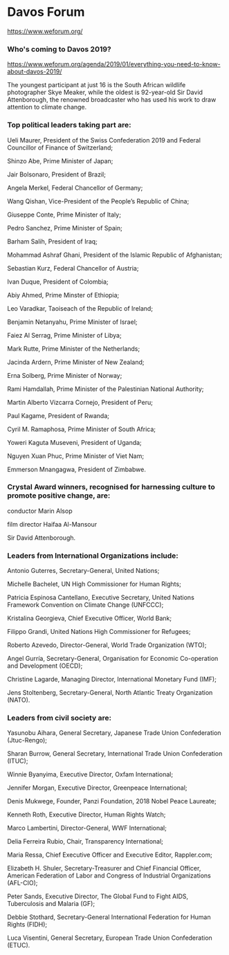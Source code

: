 # Davos Forum
https://www.weforum.org/


### Who's coming to Davos 2019?
https://www.weforum.org/agenda/2019/01/everything-you-need-to-know-about-davos-2019/

The youngest participant at just 16 is the South African wildlife photographer Skye Meaker, while the oldest is 92-year-old Sir David Attenborough, the renowned broadcaster who has used his work to draw attention to climate change.

### Top political leaders taking part are: 
Ueli Maurer, President of the Swiss Confederation 2019 and Federal Councillor of Finance of Switzerland; 

Shinzo Abe, Prime Minister of Japan; 

Jair Bolsonaro, President of Brazil; 

Angela Merkel, Federal Chancellor of Germany; 

Wang Qishan, Vice-President of the People’s Republic of China; 

Giuseppe Conte, Prime Minister of Italy; 

Pedro Sanchez, Prime Minister of Spain; 

Barham Salih, President of Iraq; 

Mohammad Ashraf Ghani, President of the Islamic Republic of Afghanistan; 

Sebastian Kurz, Federal Chancellor of Austria; 

Ivan Duque, President of Colombia; 

Abiy Ahmed, Prime Minster of Ethiopia; 

Leo Varadkar, Taoiseach of the Republic of Ireland; 

Benjamin Netanyahu, Prime Minister of Israel; 

Faiez Al Serrag, Prime Minister of Libya; 

Mark Rutte, Prime Minister of the Netherlands; 

Jacinda Ardern, Prime Minister of New Zealand; 

Erna Solberg, Prime Minister of Norway; 

Rami Hamdallah, Prime Minister of the Palestinian National Authority; 

Martin Alberto Vizcarra Cornejo, President of Peru; 

Paul Kagame, President of Rwanda; 

Cyril M. Ramaphosa, Prime Minister of South Africa; 

Yoweri Kaguta Museveni, President of Uganda;

Nguyen Xuan Phuc, Prime Minister of Viet Nam; 

Emmerson Mnangagwa, President of Zimbabwe.

### Crystal Award winners, recognised for harnessing culture to promote positive change, are: 
conductor Marin Alsop

film director Haifaa Al-Mansour

Sir David Attenborough.

### Leaders from International Organizations include: 

Antonio Guterres, Secretary-General, United Nations; 

Michelle Bachelet, UN High Commissioner for Human Rights; 

Patricia Espinosa Cantellano, Executive Secretary, United Nations Framework Convention on Climate Change (UNFCCC); 

Kristalina Georgieva, Chief Executive Officer, World Bank; 

Filippo Grandi, United Nations High Commissioner for Refugees; 

Roberto Azevedo, Director-General, World Trade Organization (WTO); 

Angel Gurría, Secretary-General, Organisation for Economic Co-operation and Development (OECD); 

Christine Lagarde, Managing Director, International Monetary Fund (IMF); 

Jens Stoltenberg, Secretary-General, North Atlantic Treaty Organization (NATO).

### Leaders from civil society are: 
Yasunobu Aihara, General Secretary, Japanese Trade Union Confederation (Jtuc-Rengo); 

Sharan Burrow, General Secretary, International Trade Union Confederation (ITUC); 

Winnie Byanyima, Executive Director, Oxfam International; 

Jennifer Morgan, Executive Director, Greenpeace International; 

Denis Mukwege, Founder, Panzi Foundation, 2018 Nobel Peace Laureate; 

Kenneth Roth, Executive Director, Human Rights Watch; 

Marco Lambertini, Director-General, WWF International; 

Delia Ferreira Rubio, Chair, Transparency International; 

Maria Ressa, Chief Executive Officer and Executive Editor, Rappler.com; 

Elizabeth H. Shuler, Secretary-Treasurer and Chief Financial Officer, American Federation of Labor and Congress of Industrial Organizations (AFL-CIO); 

Peter Sands, Executive Director, The Global Fund to Fight AIDS, Tuberculosis and Malaria (GF); 

Debbie Stothard, Secretary-General International Federation for Human Rights (FIDH); 

Luca Visentini, General Secretary, European Trade Union Confederation (ETUC).